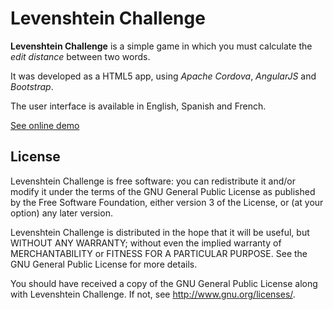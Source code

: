 Levenshtein Challenge
====================

**Levenshtein Challenge** is a simple game in which you must calculate the _edit distance_
between two words.

It was developed as a HTML5 app, using _Apache Cordova_, _AngularJS_ and _Bootstrap_. 

The user interface is available in English, Spanish and French.

[See online demo](http://jfmdev.github.io/Levenshtein/)

License
-------

Levenshtein Challenge is free software: you can redistribute it and/or modify
it under the terms of the GNU General Public License as published by
the Free Software Foundation, either version 3 of the License, or
(at your option) any later version.

Levenshtein Challenge is distributed in the hope that it will be useful,
but WITHOUT ANY WARRANTY; without even the implied warranty of
MERCHANTABILITY or FITNESS FOR A PARTICULAR PURPOSE. See the
GNU General Public License for more details.

You should have received a copy of the GNU General Public License
along with Levenshtein Challenge. If not, see <http://www.gnu.org/licenses/>.